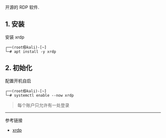 开源的 RDP 软件.

## 1. 安装

安装 xrdp

```
┌──(root㉿kali)-[~]
└─# apt install -y xrdp
```

## 2. 初始化

配置开机自启

```shell
┌──(root㉿kali)-[~]
└─# systemctl enable --now xrdp
```

> 每个账户只允许有一处登录

---

参考链接

- [xrdp](https://www.xrdp.org/)


